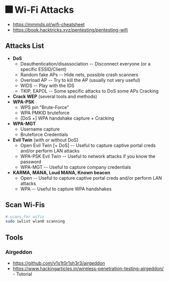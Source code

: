 # 🎆 Wi-Fi Attacks

- https://mmmds.pl/wifi-cheatsheet
- https://book.hacktricks.xyz/pentesting/pentesting-wifi

## Attacks List

* **DoS**
  * Deauthentication/disassociation -- Disconnect everyone (or a specific ESSID/Client)
  * Random fake APs -- Hide nets, possible crash scanners
  * Overload AP -- Try to kill the AP (usually not very useful)
  * WIDS -- Play with the IDS
  * TKIP, EAPOL -- Some specific attacks to DoS some APs Cracking
* **Crack WEP** (several tools and methods)
* **WPA-PSK**
  * WPS pin "Brute-Force"
  * WPA PMKID bruteforce
  * \[DoS +] WPA handshake capture + Cracking
* **WPA-MGT**
  * Username capture
  * Bruteforce Credentials
* **Evil Twin** (with or without DoS)
  * Open Evil Twin \[+ DoS] -- Useful to capture captive portal creds and/or perform LAN attacks
  * WPA-PSK Evil Twin -- Useful to network attacks if you know the password
  * WPA-MGT -- Useful to capture company credentials
* **KARMA, MANA, Loud MANA, Known beacon**
  * Open -- Useful to capture captive portal creds and/or perform LAN attacks
  * WPA -- Useful to capture WPA handshakes

## Scan Wi-Fis

```bash
# scans for wifis
sudo iwlist wlan0 scanning
```

## Tools
### Airgeddon

- https://github.com/v1s1t0r1sh3r3/airgeddon
- https://www.hackingarticles.in/wireless-penetration-testing-airgeddon/ - Tutorial

